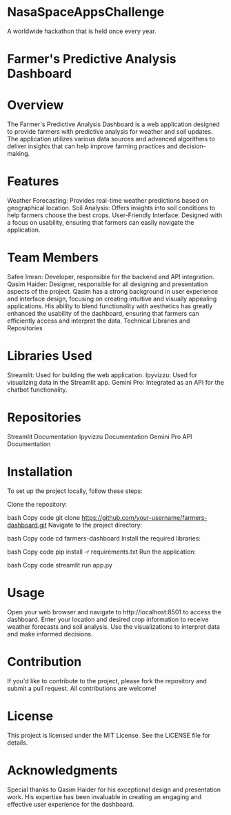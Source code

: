 # NasaSpaceAppsChallenge
A worldwide hackathon that is held once every year. 


# Farmer's Predictive Analysis Dashboard
# Overview
The Farmer's Predictive Analysis Dashboard is a web application designed to provide farmers with predictive analysis for weather and soil updates. The application utilizes various data sources and advanced algorithms to deliver insights that can help improve farming practices and decision-making.

# Features
Weather Forecasting: Provides real-time weather predictions based on geographical location.
Soil Analysis: Offers insights into soil conditions to help farmers choose the best crops.
User-Friendly Interface: Designed with a focus on usability, ensuring that farmers can easily navigate the application.

# Team Members
Safee Imran: Developer, responsible for the backend and API integration.
Qasim Haider: Designer, responsible for all designing and presentation aspects of the project.
Qasim has a strong background in user experience and interface design, focusing on creating intuitive and visually appealing applications. His ability to blend functionality with aesthetics has greatly enhanced the usability of the dashboard, ensuring that farmers can efficiently access and interpret the data.
Technical Libraries and Repositories

# Libraries Used
Streamlit: Used for building the web application.
Ipyvizzu: Used for visualizing data in the Streamlit app.
Gemini Pro: Integrated as an API for the chatbot functionality.
# Repositories
Streamlit Documentation
Ipyvizzu Documentation
Gemini Pro API Documentation

# Installation
To set up the project locally, follow these steps:

Clone the repository:

bash
Copy code
git clone https://github.com/your-username/farmers-dashboard.git
Navigate to the project directory:

bash
Copy code
cd farmers-dashboard
Install the required libraries:

bash
Copy code
pip install -r requirements.txt
Run the application:

bash
Copy code
streamlit run app.py
# Usage
Open your web browser and navigate to http://localhost:8501 to access the dashboard.
Enter your location and desired crop information to receive weather forecasts and soil analysis.
Use the visualizations to interpret data and make informed decisions.

# Contribution
If you'd like to contribute to the project, please fork the repository and submit a pull request. All contributions are welcome!

# License
This project is licensed under the MIT License. See the LICENSE file for details.

# Acknowledgments
Special thanks to Qasim Haider for his exceptional design and presentation work. His expertise has been invaluable in creating an engaging and effective user experience for the dashboard.
